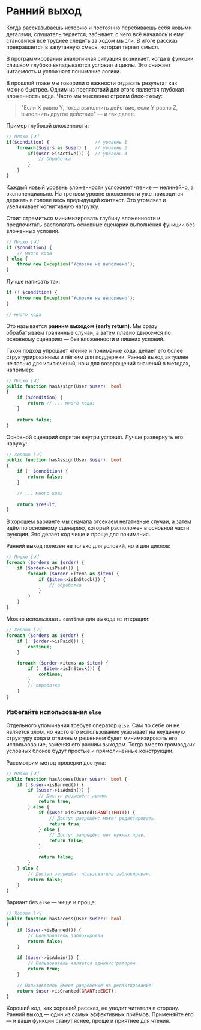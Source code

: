 # Ранний выход

Когда рассказываешь историю и постоянно перебиваешь себя новыми деталями, слушатель теряется, забывает, с чего всё
началось и ему становится всё труднее следить за ходом мысли. В итоге рассказ превращается в запутанную смесь, которая
теряет смысл.

В программировании аналогичная ситуация возникает, когда в функции слишком глубоко вкладываются условия и циклы. Это
снижает читаемость и усложняет понимание логики.

В прошлой главе мы говорили о важности отдавать результат как можно быстрее. Одним из препятствий для этого является
глубокая вложенность кода. Часто мы мысленно строим блок-схему:

> "Если X равно Y, тогда выполнить действие, если Y равно Z, выполнить другое действие" — и так далее.

Пример глубокой вложенности:

```php
// Плохо [✗]
if($condition) {                 // уровень 1
    foreach($users as $user) {   // уровень 2
        if($user->isActive()) {  // уровень 3
            // Обработка
        }
    }
}
```

Каждый новый уровень вложенности усложняет чтение — нелинейно, а экспоненциально.
На третьем уровне вложенности уже приходится держать в голове весь предыдущий контекст.
Это утомляет и увеличивает когнитивную нагрузку.

Стоит стремиться минимизировать глубину вложенности и предпочитать располагать основные сценарии выполнения функции без
вложенных условий.

```php
// Плохо [✗]
if ($condition) {
    // много кода
} else {
    throw new Exception('Условие не выполнено');
}
```

Лучше написать так:

```php
if (! $condition) {
    throw new Exception('Условие не выполнено');
}

// много кода
```

Это называется **ранним выходом (early return)**. Мы сразу обрабатываем граничные случаи, а затем плавно движемся по
основному сценарию — без вложенности и лишних условий.

Такой подход упрощает чтение и понимание кода, делает его более структурированным и лёгким для поддержки.
Ранний выход актуален не только для исключений, но и для возвращений значений в методах, например:

```php
// Плохо [✗]
public function hasAssign(User $user): bool
{
    if ($condition) {
        return // ... много кода;
    }
   
    return false;
}
```

Основной сценарий спрятан внутри условия. Лучше развернуть его наружу:

```php
// Хорошо [✓]
public function hasAssign(User $user): bool
{
    if (! $condition) {
        return false;
    }

    // ... много кода
    
    return $result;
}
```

В хорошем варианте мы сначала отсекаем негативные случаи, а затем идём по основному сценарию, который расположен в
основной части функции. Это делает код чище и проще для понимания.

<div style="page-break-after: always;"></div>

Ранний выход полезен не только для условий, но и для циклов:

```php
// Плохо [✗]
foreach ($orders as $order) {
    if ($order->isPaid()) {
        foreach ($order->items as $item) {
            if ($item->isInStock()) {
                // обработка
            }
        }
    }
}
```

Можно использовать `continue` для выхода из итерации:

```php
// Хорошо [✓]
foreach ($orders as $order) {
    if (! $order->isPaid()) {
        continue;
    }

    foreach ($order->items as $item) {
        if (! $item->isInStock()) {
            continue;
        }
        // обработка
    }
}
```

<div style="page-break-after: always;"></div>

### Избегайте использования `else`

Отдельного упоминания требует оператор `else`. Сам по себе он не является злом,
но часто его использование указывает на неудачную структуру кода и отличным решением будет минимизировать его
использование, заменяя его
ранним выходом. Тогда вместо громоздких условных блоков будут простые и прямолинейные конструкции.

Рассмотрим метод проверки доступа:

```php
// Плохо [✗]
public function hasAccess(User $user): bool {
    if (!$user->isBanned()) {
        if ($user->isAdmin()) {
            // Доступ разрешён: админ.
            return true;
        } else {
            if ($user->isGranted(GRANT::EDIT)) {
                // Доступ разрешён: может редактировать.
                return true;
            } else {
                // Доступ запрещён: нет нужных прав.
                return false;
            }

            return false;
        }
    } else {
        // Доступ запрещён: пользователь заблокирован.
        return false;
    }
}
```

Вариант без `else` — чище и проще:

```php
// Хорошо [✓]
public function hasAccess(User $user): bool
{
    if ($user->isBanned()) {
        // Пользователь заблокирован
        return false;
    }

    if ($user->isAdmin()) {
        // Пользователь является администратором
        return true;
    }

    // Пользователь имеет разрешение на редактирование
    return $user->isGranted(GRANT::EDIT);
}
```

Хороший код, как хороший рассказ, не уводит читателя в сторону.
Ранний выход — один из самых эффективных приёмов.
Применяйте его — и ваши функции станут яснее, проще и приятнее для чтения.
